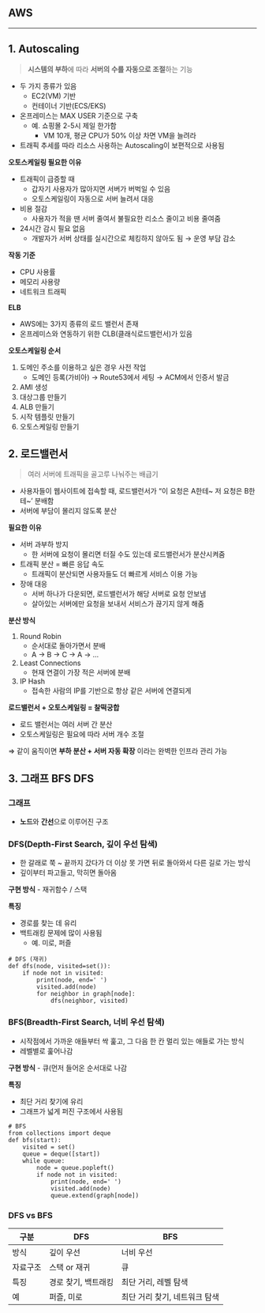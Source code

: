 ## AWS

***

## 1. Autoscaling

> **시스템의 부하**에 따라 **서버의 수를 자동으로 조절**하는 기능
> 
- 두 가지 종류가 있음
    - EC2(VM) 기반
    - 컨테이너 기반(ECS/EKS)
- 온프레미스는 MAX USER 기준으로 구축
    - 예. 쇼핑몰 2-5시 제일 한가함
        - VM 10개, 평균 CPU가 50% 이상 차면 VM을 늘려라
- 트래픽 추세를 따라 리소스 사용하는 Autoscaling이 보편적으로 사용됨

**오토스케일링 필요한 이유**

- 트래픽이 급증할 때
    - 갑자기 사용자가 많아지면 서버가 버벅일 수 있음
    - 오토스케일링이 자동으로 서버 늘려서 대응
- 비용 절감
    - 사용자가 적을 땐 서버 줄여서 불필요한 리소스 줄이고 비용 줄여줌
- 24시간 감시 필요 없음
    - 개발자가 서버 상태를 실시간으로 체킹하지 않아도 됨 → 운영 부담 감소

**작동 기준**

- CPU 사용률
- 메모리 사용량
- 네트워크 트래픽

**ELB**

- AWS에는 3가지 종류의 로드 밸런서 존재
- 온프레미스와 연동하기 위한 CLB(클래식로드밸런서)가 있음

**오토스케일링 순서**

1. 도메인 주소를 이용하고 싶은 경우 사전 작업
    - 도메인 등록(가비아) → Route53에서 세팅 → ACM에서 인증서 발금
2. AMI 생성
3. 대상그룹 만들기
4. ALB 만들기
5. 시작 템플릿 만들기
6. 오토스케일링 만들기

## 2. 로드밸런서

> 여러 서버에 트래픽을 골고루 나눠주는 배급기

- 사용자들이 웹사이트에 접속할 때, 로드밸런서가 “이 요청은 A한테~ 저 요청은 B한테~’ 분배함
- 서버에 부담이 몰리지 않도록 분산

**필요한 이유**

- 서버 과부하 방지
    - 한 서버에 요청이 몰리면 터질 수도 있는데 로드밸런서가 분산시켜줌
- 트래픽 분산 = 빠른 응답 속도
    - 트래픽이 분산되면 사용자들도 더 빠르게 서비스 이용 가능
- 장애 대응
    - 서버 하나가 다운되면, 로드밸런서가 해당 서버로 요청 안보냄
    - 살아있는 서버에만 요청을 보내서 서비스가 끊기지 않게 해줌

**분산 방식**

1. Round Robin 
    - 순서대로 돌아가면서 분배
    - A → B → C → A → …
2. Least Connections 
    - 현재 연결이 가장 적은 서버에 분배
3. IP Hash
    - 접속한 사람의 IP를 기반으로 항상 같은 서버에 연결되게

**로드밸런서 + 오토스케일링 = 찰떡궁합**

- 로드 밸런서는 여러 서버 간 분산
- 오토스케일링은 필요에 따라 서버 개수 조절

⇒ 같이 움직이면 **부하 분산 + 서버 자동 확장** 이라는 완벽한 인프라 관리 가능

## 3. 그래프 BFS DFS

### 그래프

- **노드**와 **간선**으로 이루어진 구조

### DFS(Depth-First Search, 깊이 우선 탐색)

- 한 갈래로 쭉 ~ 끝까지 갔다가 더 이상 못 가면 뒤로 돌아와서 다른 길로 가는 방식
- 깊이부터 파고들고, 막히면 돌아옴

**구현 방식** - 재귀함수 / 스택

**특징**

- 경로를 찾는 데 유리
- 백트래킹 문제에 많이 사용됨
    - 예. 미로, 퍼즐

```
# DFS (재귀)
def dfs(node, visited=set()):
    if node not in visited:
        print(node, end=' ')
        visited.add(node)
        for neighbor in graph[node]:
            dfs(neighbor, visited)
```

### BFS(Breadth-First Search, 너비 우선 탐색)

- 시작점에서 가까운 애들부터 싹 훑고, 그 다음 한 칸 멀리 있는 애들로 가는 방식
- 레벨별로 훑어나감

**구현 방식** - 큐(먼저 들어온 순서대로 나감

**특징**

- 최단 거리 찾기에 유리
- 그래프가 넓게 퍼진 구조에서 사용됨

```
# BFS
from collections import deque
def bfs(start):
    visited = set()
    queue = deque([start])
    while queue:
        node = queue.popleft()
        if node not in visited:
            print(node, end=' ')
            visited.add(node)
            queue.extend(graph[node])
```

### DFS vs BFS

|구분|DFS|BFS|
|---|---|---|
|방식|깊이 우선|너비 우선|
|자료구조|스택 or 재귀|큐|
|특징|경로 찾기, 백트래킹|최단 거리, 레벨 탐색|
|예|퍼즐, 미로|최단 거리 찾기, 네트워크 탐색|
